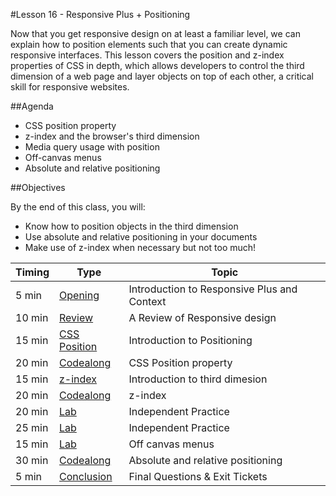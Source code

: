 #Lesson 16 - Responsive Plus + Positioning

Now that you get responsive design on at least a familiar level, we can explain how to position elements such that you can create dynamic responsive interfaces. This lesson covers the position and z-index properties of CSS in depth, which allows developers to control the third dimension of a web page and layer objects on top of each other, a critical skill for responsive websites.

##Agenda

*	CSS position property
* z-index and the browser's third dimension
* Media query usage with position
* Off-canvas menus
* Absolute and relative positioning

##Objectives

By the end of this class, you will:

* Know how to position objects in the third dimension
* Use absolute and relative positioning in your documents
* Make use of z-index when necessary but not too much!


| Timing | Type | Topic |
| --- | --- | --- |
| 5 min | [Opening](#opening) | Introduction to Responsive Plus and Context |
| 10 min | [Review](#review) | A Review of Responsive design |
| 15 min | [CSS Position](#review) | Introduction to Positioning |
| 20 min | [Codealong](#codealong0) | CSS Position property |
| 15 min | [z-index](#review) | Introduction to third dimesion |
| 20 min | [Codealong](#codealong1) | z-index |
| 20 min | [Lab](#lab1) | Independent Practice |
| 25 min | [Lab](#lab2)  | Independent Practice |
| 15 min | [Lab](#codealong2)  | Off canvas menus |
| 30 min | [Codealong](#codealong3) | Absolute and relative positioning  |
| 5 min |  [Conclusion](#conclusion)| Final Questions & Exit Tickets |


